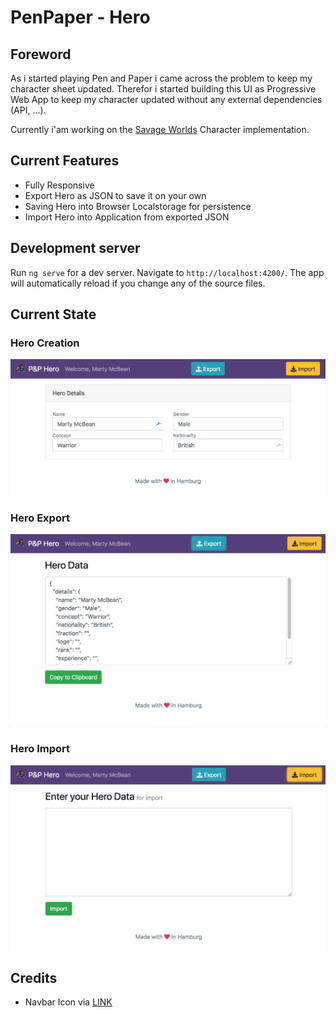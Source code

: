 # PenPaper - Hero

## Foreword

As i started playing Pen and Paper i came across the problem to keep my character sheet updated. Therefor i started building this UI as Progressive Web App to keep my character updated without any external dependencies (API, ...).

Currently i'am working on the [Savage Worlds](http://www.savage-run.de/download/1233/) Character implementation.

## Current Features

- Fully Responsive
- Export Hero as JSON to save it on your own
- Saving Hero into Browser Localstorage for persistence
- Import Hero into Application from exported JSON

## Development server

Run `ng serve` for a dev server. Navigate to `http://localhost:4200/`. The app will automatically reload if you change any of the source files.

## Current State
### Hero Creation
![Image](static/create.png)

### Hero Export
![Image](static/export.png)

### Hero Import
![Image](static/import.png)
## Credits

- Navbar Icon via [LINK](https://hero-in-pixels.deviantart.com/art/West-dash-animation-176419267)
